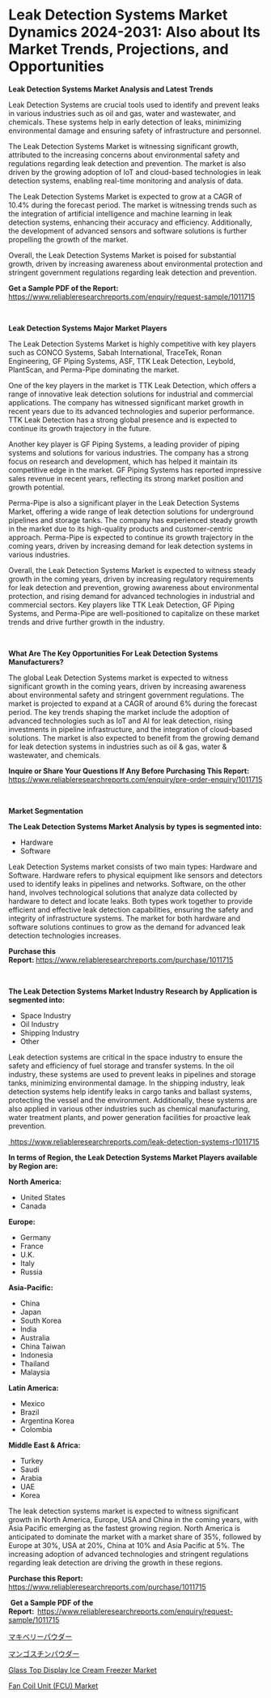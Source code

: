 <p><h1>Leak Detection Systems Market Dynamics 2024-2031: Also about Its Market Trends, Projections, and Opportunities</h1></p><p><strong>Leak Detection Systems Market Analysis and Latest Trends</strong></p>
<p><p>Leak Detection Systems are crucial tools used to identify and prevent leaks in various industries such as oil and gas, water and wastewater, and chemicals. These systems help in early detection of leaks, minimizing environmental damage and ensuring safety of infrastructure and personnel.</p><p>The Leak Detection Systems Market is witnessing significant growth, attributed to the increasing concerns about environmental safety and regulations regarding leak detection and prevention. The market is also driven by the growing adoption of IoT and cloud-based technologies in leak detection systems, enabling real-time monitoring and analysis of data.</p><p>The Leak Detection Systems Market is expected to grow at a CAGR of 10.4% during the forecast period. The market is witnessing trends such as the integration of artificial intelligence and machine learning in leak detection systems, enhancing their accuracy and efficiency. Additionally, the development of advanced sensors and software solutions is further propelling the growth of the market.</p><p>Overall, the Leak Detection Systems Market is poised for substantial growth, driven by increasing awareness about environmental protection and stringent government regulations regarding leak detection and prevention.</p></p>
<p><strong>Get a Sample PDF of the Report:&nbsp;</strong> <a href="https://www.reliableresearchreports.com/enquiry/request-sample/1011715">https://www.reliableresearchreports.com/enquiry/request-sample/1011715</a></p>
<p>&nbsp;</p>
<p><strong>Leak Detection Systems Major Market Players</strong></p>
<p><p>The Leak Detection Systems Market is highly competitive with key players such as CONCO Systems, Sabah International, TraceTek, Ronan Engineering, GF Piping Systems, ASF, TTK Leak Detection, Leybold, PlantScan, and Perma-Pipe dominating the market.</p><p>One of the key players in the market is TTK Leak Detection, which offers a range of innovative leak detection solutions for industrial and commercial applications. The company has witnessed significant market growth in recent years due to its advanced technologies and superior performance. TTK Leak Detection has a strong global presence and is expected to continue its growth trajectory in the future.</p><p>Another key player is GF Piping Systems, a leading provider of piping systems and solutions for various industries. The company has a strong focus on research and development, which has helped it maintain its competitive edge in the market. GF Piping Systems has reported impressive sales revenue in recent years, reflecting its strong market position and growth potential.</p><p>Perma-Pipe is also a significant player in the Leak Detection Systems Market, offering a wide range of leak detection solutions for underground pipelines and storage tanks. The company has experienced steady growth in the market due to its high-quality products and customer-centric approach. Perma-Pipe is expected to continue its growth trajectory in the coming years, driven by increasing demand for leak detection systems in various industries.</p><p>Overall, the Leak Detection Systems Market is expected to witness steady growth in the coming years, driven by increasing regulatory requirements for leak detection and prevention, growing awareness about environmental protection, and rising demand for advanced technologies in industrial and commercial sectors. Key players like TTK Leak Detection, GF Piping Systems, and Perma-Pipe are well-positioned to capitalize on these market trends and drive further growth in the industry.</p></p>
<p>&nbsp;</p>
<p><strong>What Are The Key Opportunities For Leak Detection Systems Manufacturers?</strong></p>
<p><p>The global Leak Detection Systems market is expected to witness significant growth in the coming years, driven by increasing awareness about environmental safety and stringent government regulations. The market is projected to expand at a CAGR of around 6% during the forecast period. The key trends shaping the market include the adoption of advanced technologies such as IoT and AI for leak detection, rising investments in pipeline infrastructure, and the integration of cloud-based solutions. The market is also expected to benefit from the growing demand for leak detection systems in industries such as oil & gas, water & wastewater, and chemicals.</p></p>
<p><strong>Inquire or Share Your Questions If Any Before Purchasing This Report:</strong> <a href="https://www.reliableresearchreports.com/enquiry/pre-order-enquiry/1011715">https://www.reliableresearchreports.com/enquiry/pre-order-enquiry/1011715</a></p>
<p>&nbsp;</p>
<p><strong>Market Segmentation</strong></p>
<p><strong>The Leak Detection Systems Market Analysis by types is segmented into:</strong></p>
<p><ul><li>Hardware</li><li>Software</li></ul></p>
<p><p>Leak Detection Systems market consists of two main types: Hardware and Software. Hardware refers to physical equipment like sensors and detectors used to identify leaks in pipelines and networks. Software, on the other hand, involves technological solutions that analyze data collected by hardware to detect and locate leaks. Both types work together to provide efficient and effective leak detection capabilities, ensuring the safety and integrity of infrastructure systems. The market for both hardware and software solutions continues to grow as the demand for advanced leak detection technologies increases.</p></p>
<p><strong>Purchase this Report:&nbsp;</strong><a href="https://www.reliableresearchreports.com/purchase/1011715">https://www.reliableresearchreports.com/purchase/1011715</a></p>
<p>&nbsp;</p>
<p><strong>The Leak Detection Systems Market Industry Research by Application is segmented into:</strong></p>
<p><ul><li>Space Industry</li><li>Oil Industry</li><li>Shipping Industry</li><li>Other</li></ul></p>
<p><p>Leak detection systems are critical in the space industry to ensure the safety and efficiency of fuel storage and transfer systems. In the oil industry, these systems are used to prevent leaks in pipelines and storage tanks, minimizing environmental damage. In the shipping industry, leak detection systems help identify leaks in cargo tanks and ballast systems, protecting the vessel and the environment. Additionally, these systems are also applied in various other industries such as chemical manufacturing, water treatment plants, and power generation facilities for proactive leak prevention.</p></p>
<p><a href="https://www.reliableresearchreports.com/leak-detection-systems-r1011715">&nbsp;https://www.reliableresearchreports.com/leak-detection-systems-r1011715</a></p>
<p><strong>In terms of Region, the Leak Detection Systems Market Players available by Region are:</strong></p>
<p>
    <p> <strong> North America: </strong>
        <ul>
            <li>United States</li>
            <li>Canada</li>
        </ul>
        </p> 
    <p> <strong> Europe: </strong>
        <ul>
            <li>Germany</li>
            <li>France</li>
            <li>U.K.</li>
            <li>Italy</li>
            <li>Russia</li>
        </ul>
        </p> 
    <p> <strong> Asia-Pacific: </strong>
        <ul>
            <li>China</li>
            <li>Japan</li>
            <li>South Korea</li>
            <li>India</li>
            <li>Australia</li>
            <li>China Taiwan</li>
            <li>Indonesia</li>
            <li>Thailand</li>
            <li>Malaysia</li>
        </ul>
        </p> 
    <p> <strong> Latin America: </strong>
        <ul>
            <li>Mexico</li>
            <li>Brazil</li>
            <li>Argentina Korea</li>
            <li>Colombia</li>
        </ul>
        </p> 
    <p> <strong> Middle East & Africa: </strong>
        <ul>
            <li>Turkey</li>
            <li>Saudi</li>
            <li>Arabia</li>
            <li>UAE</li>
            <li>Korea</li>
        </ul>
    </p>
    </p>
<p><p>The leak detection systems market is expected to witness significant growth in North America, Europe, USA and China in the coming years, with Asia Pacific emerging as the fastest growing region. North America is anticipated to dominate the market with a market share of 35%, followed by Europe at 30%, USA at 20%, China at 10% and Asia Pacific at 5%. The increasing adoption of advanced technologies and stringent regulations regarding leak detection are driving the growth in these regions.</p></p>
<p><strong>Purchase this Report: </strong><a href="https://www.reliableresearchreports.com/purchase/1011715">https://www.reliableresearchreports.com/purchase/1011715</a></p>
<p>&nbsp;<strong>Get a Sample PDF of the Report:&nbsp;&nbsp;</strong><a href="https://www.reliableresearchreports.com/enquiry/request-sample/1011715">https://www.reliableresearchreports.com/enquiry/request-sample/1011715</a></p>
<p><strong></strong></p>
<p><p><a href="https://github.com/LizaHeller2023/Market-Research-Report-List-1/blob/main/6360473170949.md">マキベリーパウダー</a></p><p><a href="https://github.com/deonnorth8/Market-Research-Report-List-1/blob/main/3062296170948.md">マンゴスチンパウダー</a></p><p><a href="https://github.com/mhrnetwork1/Market-Research-Report-List-1/blob/main/glass-top-display-ice-cream-freezer-market.md">Glass Top Display Ice Cream Freezer Market</a></p><p><a href="https://github.com/zcbxbnir25/Market-Research-Report-List-1/blob/main/fan-coil-unit-fcu-market.md">Fan Coil Unit (FCU) Market</a></p></p>